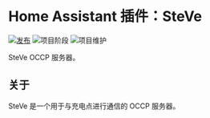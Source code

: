 # Home Assistant 插件：SteVe

[![发布][release-shield]][release] ![项目阶段][project-stage-shield] ![项目维护][maintenance-shield]

SteVe OCCP 服务器。

## 关于

SteVe 是一个用于与充电点进行通信的 OCCP 服务器。

[maintenance-shield]: https://img.shields.io/maintenance/yes/2024.svg
[project-stage-shield]: https://img.shields.io/badge/project%20stage-experimental-yellow.svg
[release-shield]: https://img.shields.io/badge/version-v2.0.20-blue.svg
[release]: https://github.com/erik73/addon-steve/tree/v2.0.20